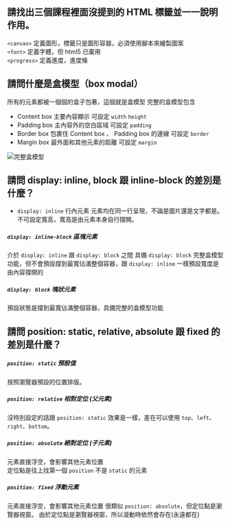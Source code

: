 ## 請找出三個課程裡面沒提到的 HTML 標籤並一一說明作用。
`<canvas>` 定義圖形，標籤只是圖形容器，必須使用腳本來繪製圖案   
`<font>`	 定義字體，但 html5 已棄用   
`<progress>` 定義進度，進度條


## 請問什麼是盒模型（box modal）
所有的元素都被一個個的盒子包著，這個就是盒模型
完整的盒模型包含
- Content box 主要內容顯示 
可設定 `width` `height`
- Padding box 主內容外的空白區域 
可設定 `padding` 
- Border box 包裹住 Content box 、 Padding box 的邊線
可設定 `border`
- Margin box 最外面和其他元素的距離
可設定 `margin`

![完整盒模型](https://mdn.mozillademos.org/files/16558/box-model.png)


## 請問 display: inline, block 跟 inline-block 的差別是什麼？

- `display: inline` 行內元素 
元素均在同一行呈現，不論是圖片還是文字都是。不可設定寬高，寬高是由元素本身自行撐開。

##### `display: inline-block` 區塊元素
介於 `display: inline` 跟 `display: block` 之間
具備 `display: block` 完整盒模型功能，但不會預設撐到最寬佔滿整個容器，跟 `display: inline` 一樣預設寬度是由內容撐開的

##### `display: block` 塊狀元素
預設狀態是撐到最寬佔滿整個容器，具備完整的盒模型功能


## 請問 position: static, relative, absolute 跟 fixed 的差別是什麼？

##### `position: static` 預設值
按照瀏覽器預設的位置排版。  

##### `position: relative` 相對定位 (父元素)
沒特別設定的話跟 `position: static` 效果是一樣，差在可以使用 `top`、`left`、`right`、`bottom`。


##### `position: absolute` 絕對定位 (子元素)
元素直接浮空，會影響其他元素位置  
定位點是往上找第一個 `position` 不是 `static` 的元素


##### `position: fixed` 浮動元素
元素直接浮空，會影響其他元素位置
很類似 `position: absolute`，但定位點是瀏覽器視窗。
由於定位點是瀏覽器視窗，所以滾動時依然會存在(永遠都在)

